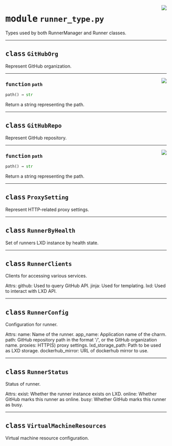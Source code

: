 <!-- markdownlint-disable -->

<a href="../src/runner_type.py#L0"><img align="right" style="float:right;" src="https://img.shields.io/badge/-source-cccccc?style=flat-square"></a>

# <kbd>module</kbd> `runner_type.py`
Types used by both RunnerManager and Runner classes. 



---

## <kbd>class</kbd> `GitHubOrg`
Represent GitHub organization. 




---

<a href="../src/runner_type.py#L53"><img align="right" style="float:right;" src="https://img.shields.io/badge/-source-cccccc?style=flat-square"></a>

### <kbd>function</kbd> `path`

```python
path() → str
```

Return a string representing the path. 


---

## <kbd>class</kbd> `GitHubRepo`
Represent GitHub repository. 




---

<a href="../src/runner_type.py#L41"><img align="right" style="float:right;" src="https://img.shields.io/badge/-source-cccccc?style=flat-square"></a>

### <kbd>function</kbd> `path`

```python
path() → str
```

Return a string representing the path. 


---

## <kbd>class</kbd> `ProxySetting`
Represent HTTP-related proxy settings. 





---

## <kbd>class</kbd> `RunnerByHealth`
Set of runners LXD instance by health state. 





---

## <kbd>class</kbd> `RunnerClients`
Clients for accessing various services. 

Attrs:  github: Used to query GitHub API.  jinja: Used for templating.  lxd: Used to interact with LXD API. 





---

## <kbd>class</kbd> `RunnerConfig`
Configuration for runner. 

Attrs:  name: Name of the runner.  app_name: Application name of the charm.  path: GitHub repository path in the format '<owner>/<repo>', or the GitHub organization  name.  proxies: HTTP(S) proxy settings.  lxd_storage_path: Path to be used as LXD storage.  dockerhub_mirror: URL of dockerhub mirror to use. 





---

## <kbd>class</kbd> `RunnerStatus`
Status of runner. 

Attrs:  exist: Whether the runner instance exists on LXD.  online: Whether GitHub marks this runner as online.  busy: Whether GitHub marks this runner as busy. 





---

## <kbd>class</kbd> `VirtualMachineResources`
Virtual machine resource configuration. 





